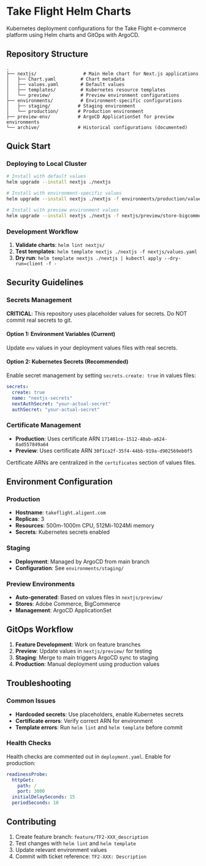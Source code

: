 # Take Flight Helm Charts

Kubernetes deployment configurations for the Take Flight e-commerce platform using Helm charts and GitOps with ArgoCD.

## Repository Structure

```
.
├── nextjs/                 # Main Helm chart for Next.js applications
│   ├── Chart.yaml         # Chart metadata
│   ├── values.yaml        # Default values
│   ├── templates/         # Kubernetes resource templates
│   └── preview/           # Preview environment configurations
├── environments/          # Environment-specific configurations
│   ├── staging/          # Staging environment
│   └── production/       # Production environment
├── preview-env/          # ArgoCD ApplicationSet for preview environments
└── archive/              # Historical configurations (documented)
```

## Quick Start

### Deploying to Local Cluster

```bash
# Install with default values
helm upgrade --install nextjs ./nextjs

# Install with environment-specific values
helm upgrade --install nextjs ./nextjs -f environments/production/values.yaml

# Install with preview environment values
helm upgrade --install nextjs ./nextjs -f nextjs/preview/store-bigcommerce/values.yaml
```

### Development Workflow

1. **Validate charts**: `helm lint nextjs/`
2. **Test templates**: `helm template nextjs ./nextjs -f nextjs/values.yaml`
3. **Dry run**: `helm template nextjs ./nextjs | kubectl apply --dry-run=client -f -`

## Security Guidelines

### Secrets Management

**CRITICAL**: This repository uses placeholder values for secrets. Do NOT commit real secrets to git.

#### Option 1: Environment Variables (Current)
Update `env` values in your deployment values files with real secrets.

#### Option 2: Kubernetes Secrets (Recommended)
Enable secret management by setting `secrets.create: true` in values files:

```yaml
secrets:
  create: true
  name: "nextjs-secrets"
  nextAuthSecret: "your-actual-secret"
  authSecret: "your-actual-secret"
```

### Certificate Management

- **Production**: Uses certificate ARN `171401ce-1512-40ab-a624-8ad557849a64`
- **Preview**: Uses certificate ARN `30f1ca2f-35f4-44bb-919a-d902569eb0f5`

Certificate ARNs are centralized in the `certificates` section of values files.

## Environment Configuration

### Production
- **Hostname**: `takeflight.aligent.com`
- **Replicas**: 3
- **Resources**: 500m-1000m CPU, 512Mi-1024Mi memory
- **Secrets**: Kubernetes secrets enabled

### Staging
- **Deployment**: Managed by ArgoCD from main branch
- **Configuration**: See `environments/staging/`

### Preview Environments
- **Auto-generated**: Based on values files in `nextjs/preview/`
- **Stores**: Adobe Commerce, BigCommerce
- **Management**: ArgoCD ApplicationSet

## GitOps Workflow

1. **Feature Development**: Work on feature branches
2. **Preview**: Update values in `nextjs/preview/` for testing
3. **Staging**: Merge to main triggers ArgoCD sync to staging
4. **Production**: Manual deployment using production values

## Troubleshooting

### Common Issues

- **Hardcoded secrets**: Use placeholders, enable Kubernetes secrets
- **Certificate errors**: Verify correct ARN for environment
- **Template errors**: Run `helm lint` and `helm template` before commit

### Health Checks

Health checks are commented out in `deployment.yaml`. Enable for production:

```yaml
readinessProbe:
  httpGet:
    path: /
    port: 3000
  initialDelaySeconds: 15
  periodSeconds: 10
```

## Contributing

1. Create feature branch: `feature/TF2-XXX_description`
2. Test changes with `helm lint` and `helm template`
3. Update relevant environment values
4. Commit with ticket reference: `TF2-XXX: Description`